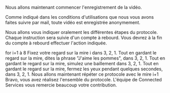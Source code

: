 Nous allons maintenant commencer l'enregistrement de la vidéo.

Comme indiqué dans les conditions d'utilisations que nous vous avons faites suivre par mail, toute vidéo est
enregistrée anonymement.

Nous allons vous indiquer oralement les différentes étapes du protocole. Chaque instruction sera suivie d'un
compte à rebourd. Vous devrez à la fin du compte à rebourd effectuer l'action indiquée.

for i=1 à 8
    Fixez votre regard sur la mire i dans 3, 2, 1.
    Tout en gardant le regard sur la mire, dites la phrase "J'aime les pommes", dans 3, 2, 1.
    Tout en gardant le regard sur la mire, simulez une baillement dans 3, 2, 1.
    Tout en gardant le regard sur la mire, fermez les yeux pendant quelques secondes, dans 3, 2, 1.
    Nous allons maintenant répéter ce protocole avec le mire i+1    
Bravo, vous avez réalisez l'ensemble du protocole. L'équipe de Connected Services vous remercie beaucoup votre contribution.